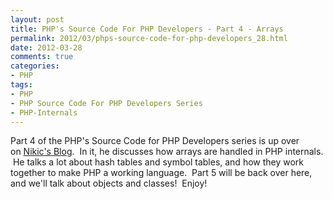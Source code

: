 ```yaml
---
layout: post
title: PHP's Source Code For PHP Developers - Part 4 - Arrays
permalink: 2012/03/phps-source-code-for-php-developers_28.html
date: 2012-03-28
comments: true
categories:
- PHP
tags:
- PHP
- PHP Source Code For PHP Developers Series
- PHP-Internals
---
```


Part 4 of the PHP's Source Code for PHP Developers series is up over on [Nikic's Blog](http://nikic.github.com/2012/03/28/Understanding-PHPs-internal-array-implementation.html).  In it, he discusses how arrays are handled in PHP internals.  He talks a lot about hash tables and symbol tables, and how they work together to make PHP a working language.  Part 5 will be back over here, and we'll talk about objects and classes!  Enjoy!
